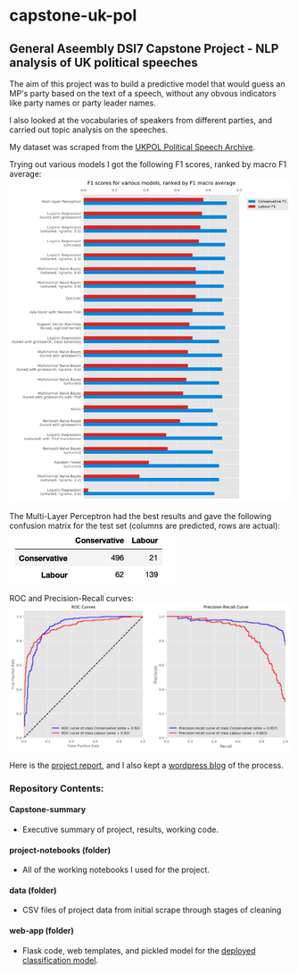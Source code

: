 # capstone-uk-pol
## General Aseembly DSI7 Capstone Project - NLP analysis of UK political speeches

The aim of this project was to build a predictive model that would guess an MP's party based on the text of a speech, without any obvous indicators like party names or party leader names.

I also looked at the vocabularies of speakers from different parties, and carried out topic analysis on the speeches.

My dataset was scraped from the <a href='http://www.ukpol.co.uk'>UKPOL Political Speech Archive</a>.

Trying out various models I got the following F1 scores, ranked by macro F1 average:
<img src='summary-images/model-results.png'>

The Multi-Layer Perceptron had the best results and gave the following confusion matrix for the test set (columns are predicted, rows are actual):
<img src='summary-images/confusion-matrix.png'>

ROC and Precision-Recall curves:
<img src='summary-images/roc-curve.png'>

Here is the <a href='https://tobyjdore.github.io/ukpol/project'>project report</a>, and I also kept a <a href='https://mydsblog.home.blog'>wordpress blog</a> of the process.

### Repository Contents:

#### Capstone-summary
- Executive summary of project, results, working code.

#### project-notebooks (folder)
- All of the working notebooks I used for the project.

#### data (folder)
- CSV files of project data from initial scrape through stages of cleaning

#### web-app (folder)
- Flask code, web templates, and pickled model for the <a href='http://tobyjdore.pythonanywhere.com'>deployed classification model</a>.
